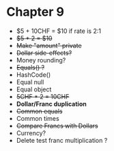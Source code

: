 # Chapter 9

- $5 + 10CHF = $10 if rate is 2:1
- ~~$5 \* 2 = $10~~
- ~~Make "amount" private~~
- ~~Dollar side-effects?~~
- Money rounding?
- ~~Equals() ?~~
- HashCode()
- Equal null
- Equal object
- ~~5CHF \* 2 = 10CHF~~
- **Dollar/Franc duplication**
- ~~Common equals~~
- Common times
- ~~Compare Francs with Dollars~~
- Currency?
- Delete test franc multiplication ?

